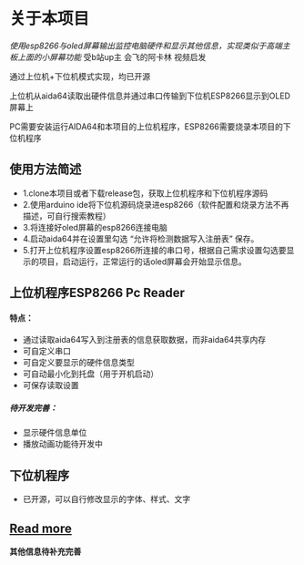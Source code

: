 # 关于本项目
*使用esp8266与oled屏幕输出监控电脑硬件和显示其他信息，实现类似于高端主板上面的小屏幕功能*
受b站up主 会飞的阿卡林 视频启发

通过上位机+下位机模式实现，均已开源

上位机从aida64读取出硬件信息并通过串口传输到下位机ESP8266显示到OLED屏幕上

PC需要安装运行AIDA64和本项目的上位机程序，ESP8266需要烧录本项目的下位机程序

## 使用方法简述
- 1.clone本项目或者下载release包，获取上位机程序和下位机程序源码
- 2.使用arduino ide将下位机源码烧录进esp8266（软件配置和烧录方法不再描述，可自行搜索教程）
- 3.将连接好oled屏幕的esp8266连接电脑
- 4.启动aida64并在设置里勾选 “允许将检测数据写入注册表” 保存。
- 5.打开上位机程序设置esp8266所连接的串口号，根据自己需求设置勾选要显示的项目，启动运行，正常运行的话oled屏幕会开始显示信息。

## 上位机程序ESP8266 Pc Reader
#### 特点：
- 通过读取aida64写入到注册表的信息获取数据，而非aida64共享内存
- 可自定义串口
- 可自定义要显示的硬件信息类型
- 可自动最小化到托盘（用于开机启动）
- 可保存读取设置
##### 待开发完善：
- 显示硬件信息单位
- 播放动画功能待开发中

## 下位机程序
- 已开源，可以自行修改显示的字体、样式、文字

[Read more](https://blog.hk560.top/Aida64ForEsp8266/ "Read more")
------------

**其他信息待补充完善**
